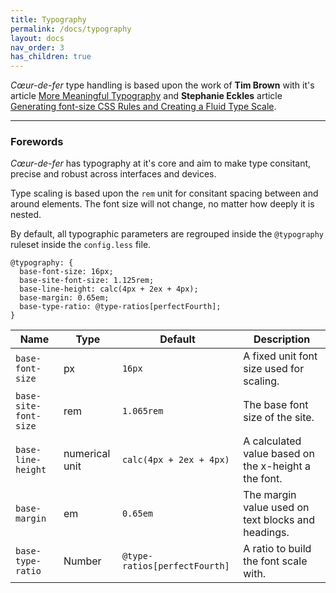 ```yaml
---
title: Typography
permalink: /docs/typography
layout: docs
nav_order: 3
has_children: true
---
```


*Cœur-de-fer* type handling is based upon the work of **Tim Brown** with it's article [More Meaningful Typography](https://alistapart.com/article/more-meaningful-typography/) and **Stephanie Eckles** article [Generating font-size CSS Rules and Creating a Fluid Type Scale](https://moderncss.dev/generating-font-size-css-rules-and-creating-a-fluid-type-scale/).

***

### Forewords

<p class="headline"><em>Cœur-de-fer</em> has typography at it's core and aim to make type consitant, precise and robust across interfaces and devices.</p>

Type scaling is based upon the `rem` unit for consitant spacing between and around elements. The font size will not change, no matter how deeply it is nested.

By default, all typographic parameters are regrouped inside the `@typography` ruleset inside the `config.less` file.

``` less
@typography: {
  base-font-size: 16px;
  base-site-font-size: 1.125rem;
  base-line-height: calc(4px + 2ex + 4px);
  base-margin: 0.65em;
  base-type-ratio: @type-ratios[perfectFourth];
}
```

| Name | Type | Default | Description |
|------|------|---------|------------ |
| `base-font-size` | px | `16px` | A fixed unit font size used for scaling. |
| `base-site-font-size` | rem | `1.065rem` | The base font size of the site. |
| `base-line-height` | numerical unit | `calc(4px + 2ex + 4px)` | A calculated value based on the x-height a the font. |
| `base-margin` | em  | `0.65em` | The margin value used on text blocks and headings. |
| `base-type-ratio` | Number | `@type-ratios[perfectFourth]` | A ratio to build the font scale with. |
